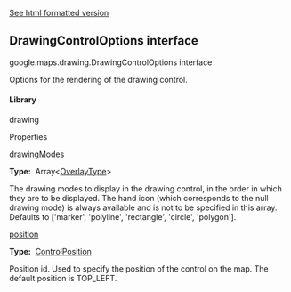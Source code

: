 [See html formatted version](https://huasofoundries.github.io/google-maps-documentation/DrawingControlOptions.html)


DrawingControlOptions interface
-------------------------------

google.maps.drawing.DrawingControlOptions interface

Options for the rendering of the drawing control.

#### Library

drawing

Properties

[drawingModes](#DrawingControlOptions.drawingModes)

**Type:**  Array<[OverlayType](OverlayType.md)\>

The drawing modes to display in the drawing control, in the order in which they are to be displayed. The hand icon (which corresponds to the null drawing mode) is always available and is not to be specified in this array. Defaults to \['marker', 'polyline', 'rectangle', 'circle', 'polygon'\].

[position](#DrawingControlOptions.position)

**Type:**  [ControlPosition](ControlPosition.md)

Position id. Used to specify the position of the control on the map. The default position is TOP\_LEFT.